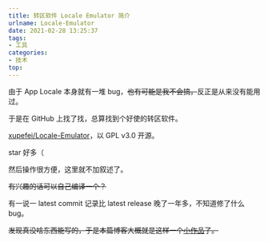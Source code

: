 ```yaml
---
title: 转区软件 Locale Emulator 简介
urlname: Locale-Emulator
date: 2021-02-28 13:25:37
tags:
- 工具
categories:
- 技术
top:
---
```


由于 App Locale 本身就有一堆 bug，~~也有可能是我不会搞，~~反正是从来没有能用过。

于是在 GitHub 上找了找，总算找到个好使的转区软件。

<!-- more -->

[xupefei/Locale-Emulator](https://github.com/xupefei/Locale-Emulator)，以 GPL v3.0 开源。

star 好多（

然后操作很方便，这里就不加叙述了。

~~有兴趣的话可以自己编译一个？~~

有一说一 latest commit 记录比 latest release 晚了一年多，不知道修了什么 bug。

~~发现真没啥东西能写的，于是本篇博客大概就是这样一个[小作品](https://zh.wikipedia.org/wiki/Wikipedia:小作品)了。~~